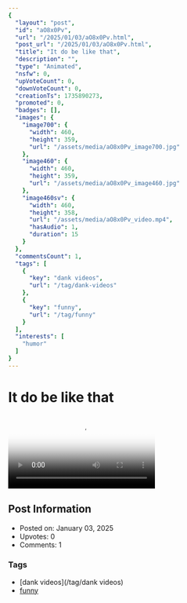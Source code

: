 ```yaml
---
{
  "layout": "post",
  "id": "aO8x0Pv",
  "url": "/2025/01/03/aO8x0Pv.html",
  "post_url": "/2025/01/03/aO8x0Pv.html",
  "title": "It do be like that",
  "description": "",
  "type": "Animated",
  "nsfw": 0,
  "upVoteCount": 0,
  "downVoteCount": 0,
  "creationTs": 1735890273,
  "promoted": 0,
  "badges": [],
  "images": {
    "image700": {
      "width": 460,
      "height": 359,
      "url": "/assets/media/aO8x0Pv_image700.jpg"
    },
    "image460": {
      "width": 460,
      "height": 359,
      "url": "/assets/media/aO8x0Pv_image460.jpg"
    },
    "image460sv": {
      "width": 460,
      "height": 358,
      "url": "/assets/media/aO8x0Pv_video.mp4",
      "hasAudio": 1,
      "duration": 15
    }
  },
  "commentsCount": 1,
  "tags": [
    {
      "key": "dank videos",
      "url": "/tag/dank-videos"
    },
    {
      "key": "funny",
      "url": "/tag/funny"
    }
  ],
  "interests": [
    "humor"
  ]
}
---
```


# It do be like that

<video controls playsinline loop poster="/assets/media/aO8x0Pv_image460.jpg">
  <source src="/assets/media/aO8x0Pv_video.mp4" type="video/mp4">
  Your browser does not support the video tag.
</video>

## Post Information

- Posted on: January 03, 2025
- Upvotes: 0
- Comments: 1

### Tags

- [dank videos](/tag/dank videos)
- [funny](/tag/funny)
